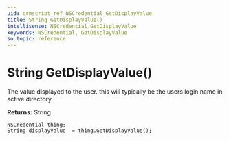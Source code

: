 ```yaml
---
uid: crmscript_ref_NSCredential_GetDisplayValue
title: String GetDisplayValue()
intellisense: NSCredential.GetDisplayValue
keywords: NSCredential, GetDisplayValue
so.topic: reference
---
```


# String GetDisplayValue()

The value displayed to the user. this will typically be the users login name in active directory.

**Returns:** String

```crmscript
NSCredential thing;
String displayValue  = thing.GetDisplayValue();
```

